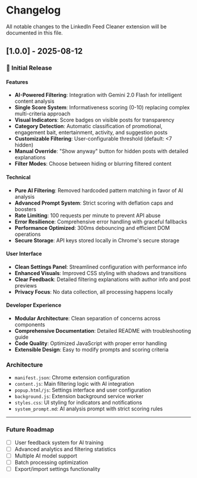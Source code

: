 # Changelog

All notable changes to the LinkedIn Feed Cleaner extension will be documented in this file.

## [1.0.0] - 2025-08-12

### 🚀 Initial Release

#### Features
- **AI-Powered Filtering**: Integration with Gemini 2.0 Flash for intelligent content analysis
- **Single Score System**: Informativeness scoring (0-10) replacing complex multi-criteria approach
- **Visual Indicators**: Score badges on visible posts for transparency
- **Category Detection**: Automatic classification of promotional, engagement bait, entertainment, activity, and suggestion posts
- **Customizable Filtering**: User-configurable threshold (default: <7 hidden)
- **Manual Override**: "Show anyway" button for hidden posts with detailed explanations
- **Filter Modes**: Choose between hiding or blurring filtered content

#### Technical
- **Pure AI Filtering**: Removed hardcoded pattern matching in favor of AI analysis
- **Advanced Prompt System**: Strict scoring with deflation caps and boosters
- **Rate Limiting**: 100 requests per minute to prevent API abuse
- **Error Resilience**: Comprehensive error handling with graceful fallbacks
- **Performance Optimized**: 300ms debouncing and efficient DOM operations
- **Secure Storage**: API keys stored locally in Chrome's secure storage

#### User Interface
- **Clean Settings Panel**: Streamlined configuration with performance info
- **Enhanced Visuals**: Improved CSS styling with shadows and transitions
- **Clear Feedback**: Detailed filtering explanations with author info and post previews
- **Privacy Focus**: No data collection, all processing happens locally

#### Developer Experience
- **Modular Architecture**: Clean separation of concerns across components
- **Comprehensive Documentation**: Detailed README with troubleshooting guide
- **Code Quality**: Optimized JavaScript with proper error handling
- **Extensible Design**: Easy to modify prompts and scoring criteria

### Architecture
- `manifest.json`: Chrome extension configuration
- `content.js`: Main filtering logic with AI integration
- `popup.html/js`: Settings interface and user configuration
- `background.js`: Extension background service worker
- `styles.css`: UI styling for indicators and notifications
- `system_prompt.md`: AI analysis prompt with strict scoring rules

---

### Future Roadmap
- [ ] User feedback system for AI training
- [ ] Advanced analytics and filtering statistics
- [ ] Multiple AI model support
- [ ] Batch processing optimization
- [ ] Export/import settings functionality